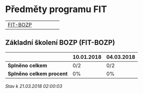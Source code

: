 # Předměty programu FIT


| | | | | | |
|-|-|-|-|-|-|
|[FIT-BOZP](#základní-školení-bozp-fit-bozp)|

        
## Základní školení BOZP (FIT-BOZP)

|                          |10.01.2018|04.03.2018|
|--------------------------|--------------------|--------------------|
|**Splněno celkem**        |0/2|0/2|
|**Splněno celkem procent**|0%|0%|




*Stav k 21.03.2018 02:00:03*